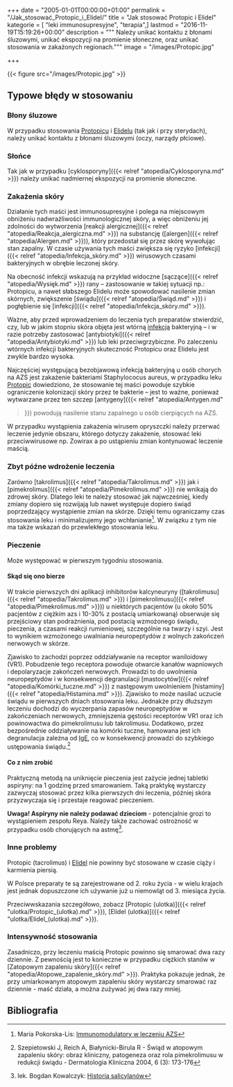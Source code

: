 +++
date = "2005-01-01T00:00:00+01:00"
permalink = "/Jak_stosować_Protopic_i_Elidel/"
title = "Jak stosować Protopic i Elidel"
kategorie = [ "leki immunosupresyjne", "terapia",]
lastmod = "2016-11-19T15:19:26+00:00"
description = """
Należy unikać kontaktu z błonami śluzowymi, unikać ekspozycji na
promienie słoneczne, oraz unikać stosowania w zakażonych regionach."""
image = "/images/Protopic.jpg"

+++

{{< figure src="/images/Protopic.jpg" >}}

## Typowe błędy w stosowaniu

### Błony śluzowe

W przypadku stosowania [Protopicu](/atopedia/Protopic) i
[Elidelu](/atopedia/Elidel) (tak jak i przy sterydach), należy unikać kontaktu z
błonami śluzowymi (oczy, narządy płciowe).

### Słońce

Tak jak w przypadku
[cyklosporyny]({{< relref "atopedia/Cyklosporyna.md" >}}) należy unikać
nadmiernej ekspozycji na promienie słoneczne.

### Zakażenia skóry

Działanie tych maści jest immunosupresyjne i polega na miejscowym obniżeniu
nadwrażliwości immunologicznej skóry, a więc obniżeniu jej zdolności do
wytworzenia
[reakcji alergicznej]({{< relref "atopedia/Reakcja_alergiczna.md" >}})
na substancję ([alergen]({{< relref "atopedia/Alergen.md" >}})), który
przedostał się przez skórę wywołując stan zapalny. W czasie używania tych maści
zwiększa się ryzyko [infekcji]({{< relref "atopedia/Infekcja_skóry.md" >}})
wirusowych czasami bakteryjnych w obrębie leczonej skóry.

Na obecność infekcji wskazują na przykład widoczne
[sączące]({{< relref "atopedia/Wysięk.md" >}}) rany – zastosowanie w takiej sytuacji
np.: Protopicu, a nawet słabszego Elidelu może spowodować nasilenie zmian
skórnych, zwiększenie [świądu]({{< relref "atopedia/Świąd.md" >}})
i pogłębienie się [infekcji]({{< relref "atopedia/Infekcja_skóry.md" >}}).

Ważne, aby przed wprowadzeniem do leczenia tych preparatów stwierdzić, czy, lub
w jakim stopniu skóra objęta jest wtórną [infekcją](/atopedia/Infekcja_skóry)
bakteryjną – i w razie potrzeby zastosować
[antybiotyki]({{< relref "atopedia/Antybiotyki.md" >}}) lub leki
przeciwgrzybiczne. Po zaleczeniu wtórnych infekcji bakteryjnych skuteczność
Protopicu oraz Elidelu jest zwykle bardzo wysoka.

Najczęściej występującą bezobjawową infekcją bakteryjną u osób chorych na AZS
jest zakażenie bakteriami Staphylococus aureus, w przypadku leku
[Protopic](/atopedia/Protopic) dowiedziono, że stosowanie tej maści powoduje
szybkie ograniczenie kolonizacji skóry przez te bakterie – jest to ważne,
ponieważ wytwarzane przez ten szczep [antygeny]({{< relref "atopedia/Antygen.md"
>}}) powodują nasilenie stanu zapalnego u osób cierpiących na AZS.

W przypadku wystąpienia zakażenia wirusem opryszczki należy przerwać leczenie
jedynie obszaru, którego dotyczy zakażenie, stosować leki przeciwwirusowe np.
Zowirax a po ustąpieniu zmian kontynuować leczenie maścią.

### Zbyt późne wdrożenie leczenia

Zarówno [takrolimus]({{< relref "atopedia/Takrolimus.md" >}}) jak i
[pimekrolimus]({{< relref "atopedia/Pimekrolimus.md" >}}) nie wnikają do zdrowej
skóry. Dlatego leki te należy stosować jak najwcześniej, kiedy zmiany dopiero
się rozwijają lub nawet występuje dopiero świąd poprzedzający wystąpienie zmian
na skórze. Dzięki temu ograniczamy czas stosowania leku i minimalizujemy jego
wchłanianie[^1]. W związku z tym nie ma także wskazań do przewlekłego stosowania
leku.

### Pieczenie

Może występować w pierwszym tygodniu stosowania.

#### Skąd się ono bierze

W trakcie pierwszych dni aplikacji inhibitorów kalcyneuryny
([takrolimusu]({{< relref "atopedia/Takrolimus.md" >}})
i [pimekrolimusu]({{< relref "atopedia/Pimekrolimus.md" >}})) u niektórych
pacjentów (u około 50% pacjentów z ciężkim azs i 10-30% z postacią umiarkowaną)
obserwuje się przejściowy stan podrażnienia, pod postacią wzmożonego świądu,
pieczenia, a czasami reakcji rumieniowej, szczególnie na twarzy i szyi. Jest to
wynikiem wzmożonego uwalniania neuropeptydów z wolnych zakończeń nerwowych w
skórze.

Zjawisko to zachodzi poprzez oddziaływanie na receptor waniloidowy (VR1).
Pobudzenie tego receptora powoduje otwarcie kanałów wapniowych i depolaryzacje
zakończeń nerwowych. Prowadzi to do uwolnienia neuropeptydów i w konsekwencji
degranulacji [mastocytów]({{< relref "atopedia/Komórki_tuczne.md" >}}) z
następowym uwolnieniem [histaminy]({{< relref "atopedia/Histamina.md" >}}).
Zjawisko to może nasilać uczucie świądu w pierwszych dniach stosowania leku.
Jednakże przy dłuższym leczeniu dochodzi do wyczerpania zapasów neuropeptydów w
zakończeniach nerwowych, zmniejszenia gęstości receptorów VR1 oraz ich
powinowactwa do pimekrolimusu lub takrolimusu. Dodatkowo, przez bezpośrednie
oddziaływanie na komórki tuczne, hamowana jest ich degranulacja zależna od
[IgE](/atopedia/IgE), co w konsekwencji prowadzi do szybkiego ustępowania
świądu.[^2]

#### Co z nim zrobić

Praktyczną metodą na uniknięcie pieczenia jest zażycie jednej tabletki aspiryny:
na 1 godzinę przed smarowaniem. Taką praktykę wystarczy zazwyczaj stosować przez
kilka pierwszych dni leczenia, później skóra przyzwyczaja się i przestaje
reagować pieczeniem.

**Uwaga! Aspiryny nie należy podawać dzieciom** - potencjalnie grozi to
wystąpieniem zespołu Reya. Należy także zachować ostrożność w przypadku osób
chorujących na astmę[^3].

### Inne problemy

Protopic (tacrolimus) i [Elidel](/atopedia/Elidel) nie powinny być stosowane w
czasie ciąży i karmienia piersią.

W Polsce preparaty te są zarejestrowane od 2. roku życia - w wielu krajach jest
jednak dopuszczone ich używanie już u niemowląt od 3. miesiąca życia.

Przeciwwskazania szczegółowo, zobacz
[Protopic (ulotka)]({{< relref "ulotka/Protopic_(ulotka).md" >}}),
[Elidel (ulotka)]({{< relref "ulotka/Elidel_(ulotka).md" >}}).

### Intensywność stosowania

Zasadniczo, przy leczeniu maścią Protopic powinno się smarować dwa razy
dziennie. Z pewnością jest to konieczne w przypadku ciężkich stanów w
[Zatopowym zapaleniu skóry]({{< relref "atopedia/Atopowe_zapalenie_skóry.md" >}}).
Praktyka pokazuje jednak, że przy umiarkowanym atopowym zapaleniu skóry
wystarczy smarować raz dziennie - maść działa, a można zużywać jej dwa razy
mniej.

## Bibliografia

[^1]: Maria Pokorska-Lis: [Immunomodulatory w leczeniu AZS](https://web.archive.org/web/20071108082100/http://www.sluzbazdrowia.com.pl/html/more3410b.php)

[^2]: Szepietowski J, Reich A, Białynicki-Birula R - Świąd w atopowym zapaleniu skóry: obraz kliniczny, patogeneza oraz rola pimekrolimusu w redukcji świądu - Dermatologia Kliniczna 2004, 6 (3): 173-176

[^3]: lek. Bogdan Kowalczyk: [Historia salicylanów](https://web.archive.org/web/20150316171900/http://mediweb.pl/drugs/wyswietl.php?id=6)
